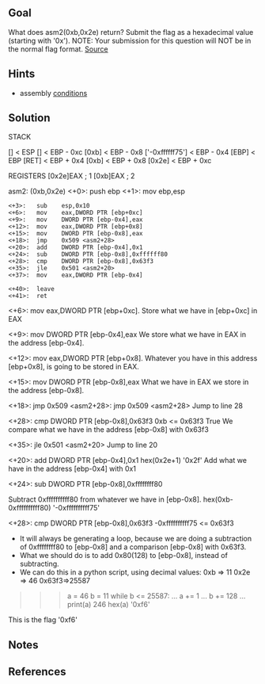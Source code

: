 ## Goal
What does asm2(0xb,0x2e) return? Submit the flag as a hexadecimal value (starting with '0x'). NOTE: Your submission for this question will NOT be in the normal flag format. [Source](https://jupiter.challenges.picoctf.org/static/717467c8c8b4332ea5873ad8fe7b2dad/test.S)
## Hints
+ assembly [conditions](https://www.tutorialspoint.com/assembly_programming/assembly_conditions.htm)

## Solution
STACK 

 [] < ESP
 [] < EBP - 0xc
 [0xb] < EBP - 0x8
 ['-0xffffff75'] < EBP - 0x4
[EBP] < EBP
[RET] < EBP + 0x4
[0xb] < EBP + 0x8
[0x2e] < EBP + 0xc

REGISTERS
[0x2e]EAX ; 1
[0xb]EAX ; 2

asm2: (0xb,0x2e)
	<+0>:	push   ebp
	<+1>:	mov    ebp,esp
	
	<+3>:	sub    esp,0x10
	<+6>:	mov    eax,DWORD PTR [ebp+0xc]
	<+9>:	mov    DWORD PTR [ebp-0x4],eax
	<+12>:	mov    eax,DWORD PTR [ebp+0x8]
	<+15>:	mov    DWORD PTR [ebp-0x8],eax
	<+18>:	jmp    0x509 <asm2+28>
	<+20>:	add    DWORD PTR [ebp-0x4],0x1
	<+24>:	sub    DWORD PTR [ebp-0x8],0xffffff80
	<+28>:	cmp    DWORD PTR [ebp-0x8],0x63f3
	<+35>:	jle    0x501 <asm2+20>
	<+37>:	mov    eax,DWORD PTR [ebp-0x4]
	
	<+40>:	leave  
	<+41>:	ret    


<+6>: mov eax,DWORD PTR [ebp+0xc].
Store what we have in [ebp+0xc] in EAX

<+9>: mov DWORD PTR [ebp-0x4],eax
We store what we have in EAX in the address [ebp-0x4].

<+12>: mov eax,DWORD PTR [ebp+0x8].
Whatever you have in this address [ebp+0x8], is going to be stored in EAX.

<+15>: mov DWORD PTR [ebp-0x8],eax
What we have in EAX we store in the address [ebp-0x8].

<+18>: jmp 0x509 <asm2+28>: jmp 0x509 <asm2+28>
Jump to line 28

<+28>: cmp DWORD PTR [ebp-0x8],0x63f3
0xb <= 0x63f3
True
We compare what we have in the address [ebp-0x8] with 0x63f3

<+35>: jle 0x501 <asm2+20>
Jump to line 20

<+20>: add DWORD PTR [ebp-0x4],0x1
 hex(0x2e+1)
'0x2f'
Add what we have in the address [ebp-0x4] with 0x1

<+24>: sub DWORD PTR [ebp-0x8],0xffffffff80

Subtract 0xffffffffff80 from whatever we have in [ebp-0x8].
 hex(0xb-0xffffffffff80)
'-0xffffffffff75'

<+28>: cmp DWORD PTR [ebp-0x8],0x63f3
-0xffffffffff75 <= 0x63f3

+ It will always be generating a loop, because we are doing a subtraction of 0xffffffff80 to [ebp-0x8] and a comparison [ebp-0x8] with 0x63f3.
+ What we should do is to add 0x80(128) to [ebp-0x8], instead of subtracting.
+ We can do this in a python script, using decimal values:
0xb => 11
0x2e => 46
0x63f3=>25587

>>> a = 46
>>> b = 11
>>> while b <= 25587:
... a += 1
...     b += 128
...
>>> print(a)
246
>>> hex(a)
'0xf6'
>>>
This is the flag
'0xf6'

## Notes

## References